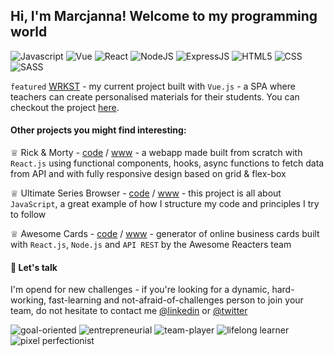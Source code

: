 ## Hi, I'm Marcjanna! Welcome to my programming world

![Javascript](https://img.shields.io/badge/-JavaScript-%234254a5?logo=javascript&logoColor=white)
![Vue](https://img.shields.io/badge/-Vue-%234254a5?logo=vue.js&logoColor=white)
![React](https://img.shields.io/badge/-React-%234254a5?logo=react&logoColor=white)
![NodeJS](https://img.shields.io/badge/Node.js-%234254a5?logo=node.js&logoColor=white)
![ExpressJS](https://img.shields.io/badge/Express.js-%234254a5)
![HTML5](https://img.shields.io/badge/HTML5-%234254a5?logo=html5&logoColor=white)
![CSS](https://img.shields.io/badge/CSS3-%234254a5?logo=css3&logoColor=white)
![SASS](https://img.shields.io/badge/SASS-%234254a5?logo=SASS&logoColor=white)

`featured` [WRKST](https://github.com/marcjnn/wrkst) - my current project built with `Vue.js` - a SPA where teachers can create personalised materials for their students. You can checkout the project [here](https://github.com/marcjnn/wrkst).

#### Other projects you might find interesting:
♕ Rick & Morty - [code](https://github.com/marcjnn/rick-and-morty-marcjnn) / [www](http://beta.adalab.es/modulo-3-evaluacion-final-marcjnn/#/) - a webapp made built from scratch with `React.js` using functional components, hooks, async functions to fetch data from API and with fully responsive design based on grid & flex-box

♕ Ultimate Series Browser - [code](https://github.com/marcjnn/ultimate-series-browser-marcjnn) / [www](http://beta.adalab.es/modulo-2-evaluacion-final-marcjnn/) - this project is all about `JavaScript`, a great example of how I structure my code and principles I try to follow

♕ Awesome Cards - [code](https://github.com/marcjnn/project-promo-l-module-3-team-7) / [www](https://awesome-profile-cards-team-7.herokuapp.com/#/) - generator of online business cards built with `React.js`, `Node.js` and `API REST` by the Awesome Reacters team

#### 📱 Let's talk

I'm opend for new challenges - if you're looking for a dynamic, hard-working, fast-learning and not-afraid-of-challenges person to join your team, do not hesitate to contact me [@linkedin](https://www.linkedin.com/in/marcjanna-stopinska/) or [@twitter](https://twitter.com/marcjanna_s)



![goal-oriented](https://img.shields.io/badge/-GOAL--%20AND%20CHALLENGE%20ORIENTED-%234254a5?style=for-the-badge)
![entrepreneurial](https://img.shields.io/badge/-ENTREPRENEURIAL-%234254a5?style=for-the-badge)
![team-player](https://img.shields.io/badge/-TEAM--PLAYER-%234254a5?style=for-the-badge)
![lifelong learner](https://img.shields.io/badge/-LIFELONG%20LERNER-%234254a5?style=for-the-badge)
![pixel perfectionist](https://img.shields.io/badge/-PIXEL%20PERFECTIONIST-%234254a5?style=for-the-badge)
